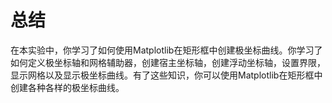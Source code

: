 # 总结

在本实验中，你学习了如何使用Matplotlib在矩形框中创建极坐标曲线。你学习了如何定义极坐标轴和网格辅助器，创建宿主坐标轴，创建浮动坐标轴，设置界限，显示网格以及显示极坐标曲线。有了这些知识，你可以使用Matplotlib在矩形框中创建各种各样的极坐标曲线。
